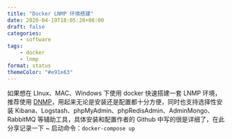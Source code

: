 ```yaml
---
title: "Docker LNMP 环境搭建"
date: 2020-04-19T18:05:28+08:00
draft: false
categories:
    - software
tags:
    - docker
    - lnmp
format: status
themeColor: "#e91e63"
---
```


如果想在 LInux、MAC、Windows 下使用 docker 快速搭建一套 LNMP 环境，推荐使用  [DNMP](https://github.com/yeszao/dnmp "DNMP")，用起来无论是安装还是配置都十分方便，同时也支持选择性安装 Kibana、Logstash、phpMyAdmin、phpRedisAdmin、AdminMongo、RabbitMQ 等辅助工具，具体安装和配置作者的 Github 中写的很是详细了，在此分享记录一下 ~ 启动命令：`docker-compose up`

